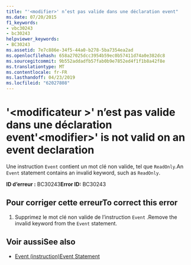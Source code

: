 ```yaml
---
title: "'<modifier>' n’est pas valide dans une déclaration event"
ms.date: 07/20/2015
f1_keywords:
- vbc30243
- bc30243
helpviewer_keywords:
- BC30243
ms.assetid: 7e7c886e-34f5-44a0-b278-5ba7354ea2ad
ms.openlocfilehash: 658a27025dcc3954b59ec0b57411d74a0e382dc8
ms.sourcegitcommit: 9b552addadfb57fab0b9e7852ed4f1f1b8a42f8e
ms.translationtype: MT
ms.contentlocale: fr-FR
ms.lasthandoff: 04/23/2019
ms.locfileid: "62027808"
---
```

# <a name="modifier-is-not-valid-on-an-event-declaration"></a><span data-ttu-id="1e005-102">'\<modificateur >' n’est pas valide dans une déclaration event</span><span class="sxs-lookup"><span data-stu-id="1e005-102">'\<modifier>' is not valid on an event declaration</span></span>
<span data-ttu-id="1e005-103">Une instruction `Event` contient un mot clé non valide, tel que `ReadOnly`.</span><span class="sxs-lookup"><span data-stu-id="1e005-103">An `Event` statement contains an invalid keyword, such as `ReadOnly`.</span></span>  
  
 <span data-ttu-id="1e005-104">**ID d’erreur :** BC30243</span><span class="sxs-lookup"><span data-stu-id="1e005-104">**Error ID:** BC30243</span></span>  
  
## <a name="to-correct-this-error"></a><span data-ttu-id="1e005-105">Pour corriger cette erreur</span><span class="sxs-lookup"><span data-stu-id="1e005-105">To correct this error</span></span>  
  
1. <span data-ttu-id="1e005-106">Supprimez le mot clé non valide de l’instruction `Event` .</span><span class="sxs-lookup"><span data-stu-id="1e005-106">Remove the invalid keyword from the `Event` statement.</span></span>  
  
## <a name="see-also"></a><span data-ttu-id="1e005-107">Voir aussi</span><span class="sxs-lookup"><span data-stu-id="1e005-107">See also</span></span>

- [<span data-ttu-id="1e005-108">Event (instruction)</span><span class="sxs-lookup"><span data-stu-id="1e005-108">Event Statement</span></span>](../../visual-basic/language-reference/statements/event-statement.md)
